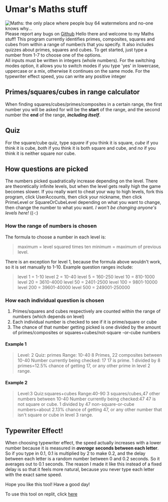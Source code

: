 # Umar's Maths stuff
![Maths: the only place where people buy 64 watermelons and no-one knows why...](https://www.bing.com/images/blob?bcid=RLGht7PssYcCsA "the truest meme ever")
Please report any bugs on [Github](https://github.com/noneofyourbusiness1415252/Maths-stuff/issues)
Hello there and welcome to my Maths stuff!
This program currently identifies primes, composites, squares and cubes from within a range of number/s that you specify. It also includes quizzes about primes, squares and cubes.
To get started, just type a number from 1-7 to choose one of the options.   
All inputs must be written in integers (whole numbers). For the switching modes option, it allows you to switch modes if you type 'yes' in lowercase, uppercase or a mix, otherwise it continues on the same mode. For the typewriter effect speed, you can write any positive integer
## Primes/squares/cubes in range calculator
When finding squares/cubes/primes/composites in a certain range, the first number you will be asked for will be the **start** of the range, and the second number the **end** of the range, ***including itself***.
## Quiz  
For the square/cube quiz, type *square* if you think it is square, *cube* if you think it is cube, *both* if you think it is both square and cube, and *no* if you think it is neither square nor cube.
## How questions are picked
The numbers picked quadratically increase depending on the level. There are theoretically infinite levels, but when the level gets really high the game becomes slower. If you really want to cheat your way to high levels, fork this program, click UserAccounts, then click your nickname, then click PrimeLevel or SquareOrCubeLevel depending on what you want to change, then change the number to what you want. *I won't be changing anyone's levels here!* ((-:)
### How the range of numbers is chosen
The formula to choose a number in each level is:
> maximum = level squared times ten
> minimum = maximum of previous level. 

There is an exception for level 1, because the formula above wouldn't work, so it is set manually to 1-10. Example question ranges include:
> level 1 = 1-10
level 2 = 10-40
level 5 = 160-250
level 10 = 810-1000
level 20 = 3610-4000
level 50 = 2401-2500
level 100 = 9801-10000
level 200 = 39601-40000
level 500 = 249001-250000

### How each individual question is chosen
1. Primes/squares and cubes respectively are counted within the range of numbers (which depends on level)
2. Each individual number is checked to see if it is prime/square or cube
3. The chance of that number getting picked is one divided by the amount of primes/composites or squares+cubes/not-square -or-cube numbers
#### Example 1
> Level: 2
Quiz: primes
Range: 10-40
8 Primes, 22 composites between 10-40
Number currently being checked: 17
17 is prime.
1 divided by 8 primes=12.5% chance of getting 17, or any other prime in level 2 range.

#### Example 2
> Level:3
Quiz:squares+cubes
Range:40-90
3 squares/cubes,47 other numbers between 10-40
Number currently being checked:47
47 is not square or cube.
1 divided by 47 non-square-or-cube numbers=about 2.13% chance of getting 47, or any other number that isn't square or cube in level 3 range.

## Typewriter Effect!
When choosing typewriter effect, the speed actually increases with a lower number because it is measured in ***average*** **seconds between each letter**.
So if you type in 0.1, 0.1 is multiplied by 2 to make 0.2, and the delay between each letter is a random number between 0 and 0.2 seconds. So it averages out to 0.1 seconds. 
The reason I made it like this instead of a fixed delay is so that it feels more natural, because you never type each letter with the exact same speed.

Hope you like this tool! Have a good day!

To use this tool on replit, click [here](https://replit.com/@idkwhatnamelol/Umars-maths-stuff?v=1)  

